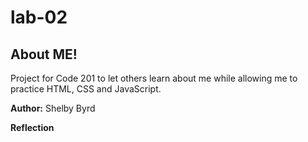 # lab-02

## About ME!
Project for Code 201 to let others learn about me while allowing me to practice HTML, CSS and JavaScript.

**Author:** Shelby Byrd

**Reflection**
